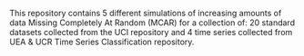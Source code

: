 This repository contains 5 different simulations of increasing amounts of data Missing Completely At Random (MCAR) for a collection of:
20 standard datasets collected from the UCI repository and 4 time series collected from UEA & UCR Time Series Classification repository.
